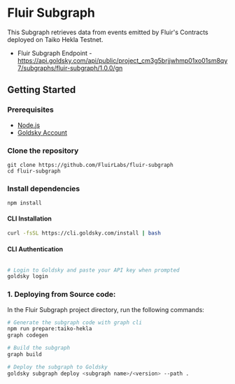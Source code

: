 # Fluir Subgraph 
This Subgraph retrieves data from events emitted by Fluir's Contracts deployed on Taiko Hekla Testnet.

- Fluir Subgraph Endpoint - https://api.goldsky.com/api/public/project_cm3g5brjjwhmp01xo01sm8qy7/subgraphs/fluir-subgraph/1.0.0/gn

##  Getting Started

### Prerequisites

- [Node.js](https://nodejs.org/en/) 
- [Goldsky Account](https://app.goldsky.com/)

### Clone the repository
``` 
git clone https://github.com/FluirLabs/fluir-subgraph
cd fluir-subgraph
```



 ### Install dependencies

```
npm install
```

#### CLI Installation

```bash
curl -fsSL https://cli.goldsky.com/install | bash
```

#### CLI Authentication

```bash

# Login to Goldsky and paste your API key when prompted
goldsky login
```

### 1. Deploying from Source code:

In the Fluir Subgraph project directory, run the following commands:

```bash
# Generate the subgraph code with graph cli
npm run prepare:taiko-hekla
graph codegen

# Build the subgraph
graph build

# Deploy the subgraph to Goldsky
goldsky subgraph deploy <subgraph name>/<version> --path .
```



